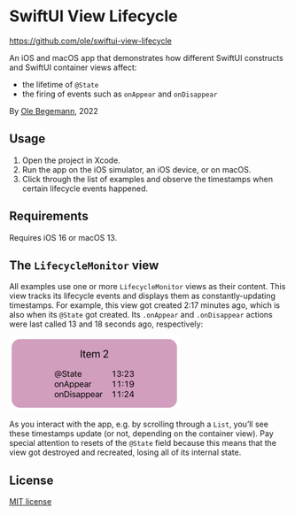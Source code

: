 #  SwiftUI View Lifecycle

<https://github.com/ole/swiftui-view-lifecycle>

An iOS and macOS app that demonstrates how different SwiftUI constructs and SwiftUI container views affect:

- the lifetime of `@State`
- the firing of events such as `onAppear` and `onDisappear`

By [Ole Begemann](https://oleb.net), 2022

## Usage

1. Open the project in Xcode.
2. Run the app on the iOS simulator, an iOS device, or on macOS.
3. Click through the list of examples and observe the timestamps when certain lifecycle events happened.

## Requirements

Requires iOS 16 or macOS 13.

## The `LifecycleMonitor` view

All examples use one or more `LifecycleMonitor` views as their content. This view tracks its lifecycle events and displays them as constantly-updating timestamps. For example, this view got created 2:17 minutes ago, which is also when its `@State` got created. Its `.onAppear` and `.onDisappear` actions were last called 13 and 18 seconds ago, respectively:

<img src="assets/LifecycleMonitor-example.png" width="308" height="133"/>

As you interact with the app, e.g. by scrolling through a `List`, you’ll see these timestamps update (or not, depending on the container view). Pay special attention to resets of the `@State` field because this means that the view got destroyed and recreated, losing all of its internal state.

## License

[MIT license](LICENSE.md)
